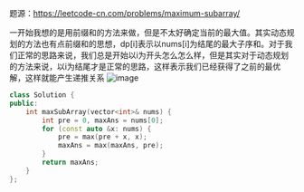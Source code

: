 题源：https://leetcode-cn.com/problems/maximum-subarray/

一开始我想的是用前缀和的方法来做，但是不太好确定当前的最大值。其实动态规划的方法也有点前缀和的思想，dp\[i]表示以nums\[i]为结尾的最大子序和。对于我们正常的思路来说，我们总是开始以i为开头怎么怎么样，但是其实对于动态规划的方法来说，以i为结尾才是正常的思路，这样表示我们已经获得了之前的最优解，这样就能产生递推关系
![image](C:\Users\tcsns\AppData\Local\Programs\Typora\resources\Docs\刷题记录\images\最大子序和.png)

```c++
class Solution {
public:
    int maxSubArray(vector<int>& nums) {
        int pre = 0, maxAns = nums[0];
        for (const auto &x: nums) {
            pre = max(pre + x, x);
            maxAns = max(maxAns, pre);
        }
        return maxAns;
    }
};

```